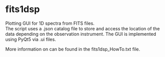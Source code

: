# fits1dsp

Plotting GUI for 1D spectra from FITS files.\
The script uses a .json catalog file to store and access the location of the data depending on the observation instrument. The GUI is implemented using PyQt5 via .ui files.

More information on can be found in the fits1dsp_HowTo.txt file.
